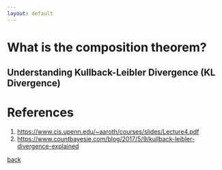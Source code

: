 ```yaml
---
layout: default
---
```


# What is the composition theorem?

## Understanding Kullback-Leibler Divergence (KL Divergence)

# References
1. https://www.cis.upenn.edu/~aaroth/courses/slides/Lecture4.pdf
2. https://www.countbayesie.com/blog/2017/5/9/kullback-leibler-divergence-explained

[back](./)
